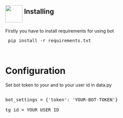 <h2><img src="https://cdn-icons-png.flaticon.com/512/3104/3104000.png" height="54" align="middle"> Installing</h2>

Firstly you have to install requirements for using bot

<pre lang="bash"> pip install -r requirements.txt </pre>
<br>

<h1>Configuration</h1>

Set bot token to your and to your user id in data.py

<pre lang='python'> 
bot_settings = {'token': 'YOUR-BOT-TOKEN'}

tg_id = YOUR USER ID
</pre>

